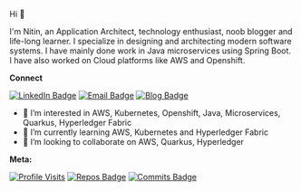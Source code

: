 Hi 👋

I'm Nitin, an Application Architect, technology enthusiast, noob blogger and life-long learner. I specialize in designing and architecting modern software systems. I have mainly done work in Java microservices using Spring Boot. I have also worked on Cloud platforms like AWS and Openshift.

**Connect**

[![LinkedIn Badge](https://img.shields.io/badge/LinkedIn-Profile-blue?style=for-the-badge&logo=linkedin)](https://www.linkedin.com/in/nitinratnakaran/)
[![Email Badge](https://img.shields.io/badge/Email-nitin.ratnakaran@gmail.com-blue?style=for-the-badge&logo=mail.ru)](mailto:nitin.ratnakaran@gmail.com)
[![Blog Badge](https://img.shields.io/badge/Blog-Tech%20Bytez-blue?style=for-the-badge&logo=microsoftacademic)](https://nitin-ratnakaran.github.io/)


- 👀 I’m interested in AWS, Kubernetes, Openshift, Java, Microservices, Quarkus, Hyperledger Fabric
- 🌱 I’m currently learning AWS, Kubernetes and Hyperledger Fabric
- 💞️ I’m looking to collaborate on AWS, Quarkus, Hyperledger

**Meta:**

[![Profile Visits](https://badges.pufler.dev/visits/nitin-ratnakaran/nitin-ratnakaran)](https://github.com/nitin-ratnakaran/)
[![Repos Badge](https://badges.pufler.dev/repos/nitin-ratnakaran)](https://github.com/nitin-ratnakaran/)
[![Commits Badge](https://badges.pufler.dev/commits/monthly/nitin-ratnakaran)](https://github.com/nitin-ratnakaran/)

<!---
nitin-ratnakaran/nitin-ratnakaran is a ✨ special ✨ repository because its `README.md` (this file) appears on your GitHub profile.
You can click the Preview link to take a look at your changes.
--->
